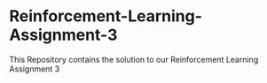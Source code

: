 # Reinforcement-Learning-Assignment-3
This Repository contains the solution to our Reinforcement Learning Assignment 3
